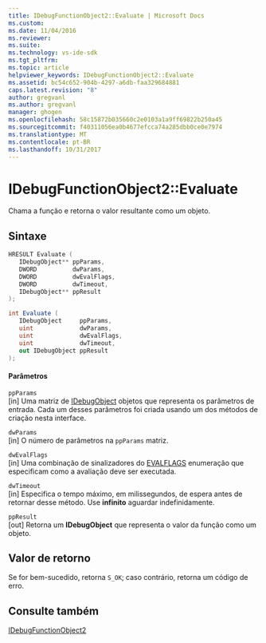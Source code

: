 ```yaml
---
title: IDebugFunctionObject2::Evaluate | Microsoft Docs
ms.custom: 
ms.date: 11/04/2016
ms.reviewer: 
ms.suite: 
ms.technology: vs-ide-sdk
ms.tgt_pltfrm: 
ms.topic: article
helpviewer_keywords: IDebugFunctionObject2::Evaluate
ms.assetid: bc54c652-904b-4297-a6db-faa329684881
caps.latest.revision: "8"
author: gregvanl
ms.author: gregvanl
manager: ghogen
ms.openlocfilehash: 58c15872b035660c2e0103a1a9ff69822b250a45
ms.sourcegitcommit: f40311056ea0b4677efcca74a285dbb0ce0e7974
ms.translationtype: MT
ms.contentlocale: pt-BR
ms.lasthandoff: 10/31/2017
---
```

# <a name="idebugfunctionobject2evaluate"></a>IDebugFunctionObject2::Evaluate
Chama a função e retorna o valor resultante como um objeto.  
  
## <a name="syntax"></a>Sintaxe  
  
```cpp  
HRESULT Evaluate (  
   IDebugObject** ppParams,  
   DWORD          dwParams,  
   DWORD          dwEvalFlags,  
   DWORD          dwTimeout,  
   IDebugObject** ppResult  
);  
```  
  
```csharp  
int Evaluate (  
   IDebugObject     ppParams,  
   uint             dwParams,  
   uint             dwEvalFlags,  
   uint             dwTimeout,  
   out IDebugObject ppResult  
);  
```  
  
#### <a name="parameters"></a>Parâmetros  
 `ppParams`  
 [in] Uma matriz de [IDebugObject](../../../extensibility/debugger/reference/idebugobject.md) objetos que representa os parâmetros de entrada. Cada um desses parâmetros foi criada usando um dos métodos de criação nesta interface.  
  
 `dwParams`  
 [in] O número de parâmetros na `ppParams` matriz.  
  
 `dwEvalFlags`  
 [in] Uma combinação de sinalizadores do [EVALFLAGS](../../../extensibility/debugger/reference/evalflags.md) enumeração que especificam como a avaliação deve ser executada.  
  
 `dwTimeout`  
 [in] Especifica o tempo máximo, em milissegundos, de espera antes de retornar desse método. Use **infinito** aguardar indefinidamente.  
  
 `ppResult`  
 [out] Retorna um **IDebugObject** que representa o valor da função como um objeto.  
  
## <a name="return-value"></a>Valor de retorno  
 Se for bem-sucedido, retorna `S_OK`; caso contrário, retorna um código de erro.  
  
## <a name="see-also"></a>Consulte também  
 [IDebugFunctionObject2](../../../extensibility/debugger/reference/idebugfunctionobject2.md)